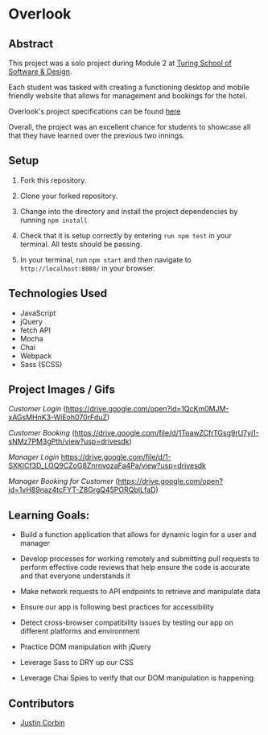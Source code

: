 # Overlook


## Abstract

 This project was a solo project during Module 2 at [Turing School of Software & Design](https://turing.io/).

 Each student was tasked with creating a functioning desktop and mobile friendly website that allows for management and bookings for the hotel. 

 Overlook's project specifications can be found [here](https://frontend.turing.io/projects/overlook.html)

 Overall, the project was an excellent chance for students to showcase all that they have learned over the previous two innings.

## Setup

1. Fork this repository.

2. Clone your forked repository.

3. Change into the directory and install the project dependencies by running `npm install`

4. Check that it is setup correctly by entering `run npm test` in your terminal. All tests should be passing.

5. In your terminal, run `npm start` and then navigate to `http://localhost:8080/` in your browser.



## Technologies Used

* JavaScript
* jQuery
* fetch API
* Mocha
* Chai
* Webpack
* Sass (SCSS)


## Project Images / Gifs
*Customer Login*
(https://drive.google.com/open?id=1QcKm0MJM-xAGsMHnK3-WiEoh070rFduZ)

*Customer Booking* 
(https://drive.google.com/file/d/1ToawZCfrTGsg9rU7yj1-sNMz7PM3gPth/view?usp=drivesdk)

*Manager Login* 
https://drive.google.com/file/d/1-SXKlCf3D_LOQ9CZoG8ZnrnvozaFa4Pa/view?usp=drivesdk

*Manager Booking for Customer* 
(https://drive.google.com/open?id=1vH89naz4tcFYT-Z8GrgQ45PORQbILfaD)





## Learning Goals:

* Build a function application that allows for dynamic login for a user and manager

* Develop processes for working remotely and submitting pull requests to perform effective code reviews that help ensure the code is accurate and that everyone understands it

* Make network requests to API endpoints to retrieve and manipulate data

* Ensure our app is following best practices for accessibility

* Detect cross-browser compatibility issues by testing our app on different platforms and environment

* Practice DOM manipulation with jQuery

* Leverage Sass to DRY up our CSS

* Leverage Chai Spies to verify that our DOM manipulation is happening


## Contributors

* [Justin Corbin](https://github.com/Corbinj22)
